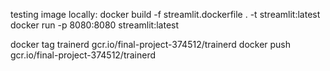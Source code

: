 testing image locally:
docker build -f streamlit.dockerfile . -t streamlit:latest
docker run -p 8080:8080 streamlit:latest




docker tag trainerd gcr.io/final-project-374512/trainerd
docker push gcr.io/final-project-374512/trainerd